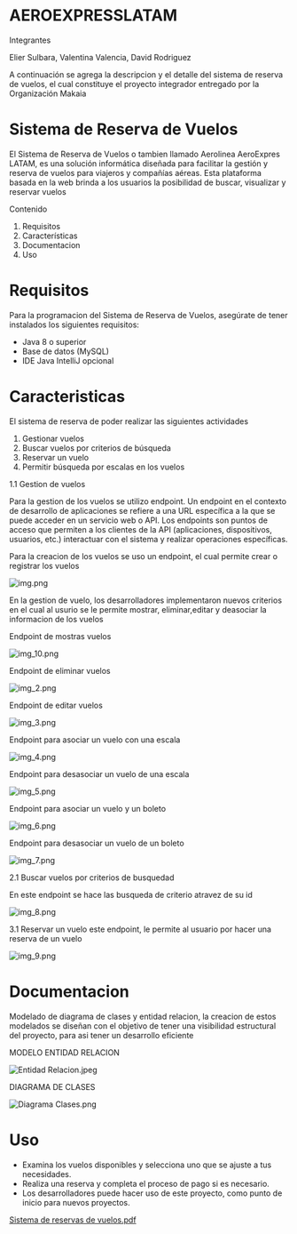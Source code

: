 # AEROEXPRESSLATAM
Integrantes

Elier Sulbara, Valentina Valencia, David Rodriguez

A continuación se agrega la descripcion y el detalle del sistema de reserva de vuelos, el cual constituye el proyecto integrador entregado por la Organización Makaia

# Sistema de Reserva de Vuelos
El Sistema de Reserva de Vuelos o tambien llamado Aerolinea AeroExpres LATAM, es una solución informática diseñada para facilitar la gestión y reserva de vuelos para viajeros y compañías aéreas. Esta plataforma basada en la web brinda a los usuarios la posibilidad de buscar, visualizar y reservar vuelos

Contenido
1. Requisitos
2. Características
3. Documentacion
4. Uso

# Requisitos

Para la programacion del Sistema de Reserva de Vuelos, asegúrate de tener instalados los siguientes requisitos:

* Java 8 o superior
* Base de datos (MySQL)
* IDE Java IntelliJ opcional


# Caracteristicas 

El sistema de reserva de poder realizar las siguientes actividades 

1. Gestionar vuelos
2. Buscar vuelos por criterios de búsqueda
3. Reservar un vuelo
4. Permitir búsqueda por escalas en los vuelos


   


1.1 Gestion de vuelos 

Para la gestion de los vuelos se utilizo endpoint. Un endpoint en el contexto de desarrollo de aplicaciones se refiere a una URL específica a la que se puede acceder en un servicio web o API. Los endpoints son puntos de acceso que permiten a los clientes de la API (aplicaciones, dispositivos, usuarios, etc.) interactuar con el sistema y realizar operaciones específicas.

Para la creacion de los vuelos se uso un endpoint, el cual permite crear o registrar los vuelos

![img.png](img.png)

En la gestion de vuelo, los desarrolladores implementaron nuevos criterios en el cual al usurio se le permite mostrar, eliminar,editar y deasociar la informacion de los vuelos 

Endpoint de mostras vuelos 

![img_10.png](img_10.png)

Endpoint de eliminar vuelos 

![img_2.png](img_2.png)

Endpoint de editar vuelos 

![img_3.png](img_3.png)

Endpoint para asociar un vuelo con una escala

![img_4.png](img_4.png)

Endpoint para desasociar un vuelo de una escala

![img_5.png](img_5.png)

Endpoint para asociar un vuelo y un boleto

![img_6.png](img_6.png)

Endpoint para desasociar un vuelo de un boleto

![img_7.png](img_7.png)

2.1 Buscar vuelos por criterios de busquedad

En este endpoint se hace las busqueda de criterio atravez de su id

![img_8.png](img_8.png)

3.1 Reservar un vuelo 
este endpoint, le permite al usuario por hacer una reserva de un vuelo 

![img_9.png](img_9.png)


# Documentacion 

Modelado de diagrama de clases y entidad relacion, la creacion de estos modelados se diseñan con el objetivo de tener una visibilidad estructural del proyecto, para asi tener un desarrollo eficiente

MODELO ENTIDAD RELACION

![Entidad Relacion.jpeg](Entidad%20Relacion.jpeg)

DIAGRAMA DE CLASES

![Diagrama Clases.png](Diagrama%20Clases.png)



# Uso 


* Examina los vuelos disponibles y selecciona uno que se ajuste a tus necesidades.
* Realiza una reserva y completa el proceso de pago si es necesario.
* Los desarrolladores puede hacer uso de este proyecto, como punto de inicio para nuevos proyectos.


[Sistema de reservas de vuelos.pdf](https://github.com/ElierSul/Aerolinea/files/12842459/Sistema.de.reservas.de.vuelos.pdf)
